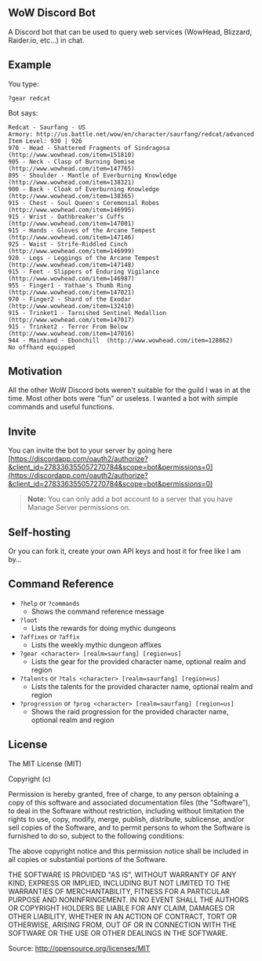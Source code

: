 
## WoW Discord Bot

A Discord bot that can be used to query web services (WowHead, Blizzard, Raider.io, etc...) in chat.


## Example

You type:
```
?gear redcat
```

Bot says:
```
Redcat - Saurfang - US
Armory: http://us.battle.net/wow/en/character/saurfang/redcat/advanced
Item Level: 930 | 926
970 - Head - Shattered Fragments of Sindragosa  (http://www.wowhead.com/item=151810)
905 - Neck - Clasp of Burning Demise  (http://www.wowhead.com/item=147765)
895 - Shoulder - Mantle of Everburning Knowledge  (http://www.wowhead.com/item=138321)
900 - Back - Cloak of Everburning Knowledge  (http://www.wowhead.com/item=138365)
915 - Chest - Soul Queen's Ceremonial Robes  (http://www.wowhead.com/item=146995)
915 - Wrist - Oathbreaker's Cuffs  (http://www.wowhead.com/item=147001)
915 - Hands - Gloves of the Arcane Tempest  (http://www.wowhead.com/item=147146)
925 - Waist - Strife-Riddled Cinch  (http://www.wowhead.com/item=146999)
920 - Legs - Leggings of the Arcane Tempest  (http://www.wowhead.com/item=147148)
915 - Feet - Slippers of Enduring Vigilance  (http://www.wowhead.com/item=146987)
955 - Finger1 - Yathae's Thumb Ring  (http://www.wowhead.com/item=147021)
970 - Finger2 - Shard of the Exodar  (http://www.wowhead.com/item=132410)
915 - Trinket1 - Tarnished Sentinel Medallion  (http://www.wowhead.com/item=147017)
915 - Trinket2 - Terror From Below  (http://www.wowhead.com/item=147016)
944 - Mainhand - Ebonchill  (http://www.wowhead.com/item=128862)
No offhand equipped
```


## Motivation

All the other WoW Discord bots weren't suitable for the guild I was in at the time. Most other bots were "fun" or useless. I wanted a bot with simple commands and useful functions.


## Invite

You can invite the bot to your server by going here [https://discordapp.com/oauth2/authorize?&client_id=278336355057270784&scope=bot&permissions=0](https://discordapp.com/oauth2/authorize?&client_id=278336355057270784&scope=bot&permissions=0)

> **Note:** You can only add a bot account to a server that you have Manage Server permissions on.



## Self-hosting

Or you can fork it, create your own API keys and host it for free like I am by...


## Command Reference

* `?help` or `?commands` 
    * Shows the command reference message
* `?loot` 
    * Lists the rewards for doing mythic dungeons
* `?affixes` or `?affix` 
    * Lists the weekly mythic dungeon affixes
* `?gear <character> [realm=saurfang] [region=us]` 
    * Lists the gear for the provided character name, optional realm and region
* `?talents` or `?tals <character> [realm=saurfang] [region=us]` 
    * Lists the talents for the provided character name, optional realm and region
* `?progression` or `?prog <character> [realm=saurfang] [region=us]` 
    * Shows the raid progression for the provided character name, optional realm and region

## License

The MIT License (MIT)

Copyright (c)

Permission is hereby granted, free of charge, to any person obtaining a copy of this software and associated documentation files (the "Software"), to deal in the Software without restriction, including without limitation the rights to use, copy, modify, merge, publish, distribute, sublicense, and/or sell copies of the Software, and to permit persons to whom the Software is furnished to do so, subject to the following conditions:

The above copyright notice and this permission notice shall be included in all copies or substantial portions of the Software.

THE SOFTWARE IS PROVIDED "AS IS", WITHOUT WARRANTY OF ANY KIND, EXPRESS OR IMPLIED, INCLUDING BUT NOT LIMITED TO THE WARRANTIES OF MERCHANTABILITY, FITNESS FOR A PARTICULAR PURPOSE AND NONINFRINGEMENT. IN NO EVENT SHALL THE AUTHORS OR COPYRIGHT HOLDERS BE LIABLE FOR ANY CLAIM, DAMAGES OR OTHER LIABILITY, WHETHER IN AN ACTION OF CONTRACT, TORT OR OTHERWISE, ARISING FROM, OUT OF OR IN CONNECTION WITH THE SOFTWARE OR THE USE OR OTHER DEALINGS IN THE SOFTWARE.

Source: http://opensource.org/licenses/MIT